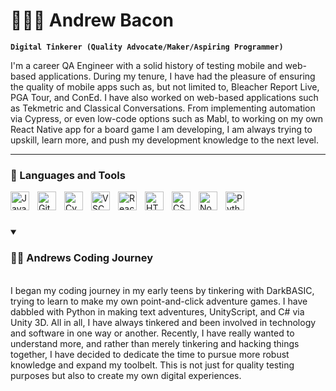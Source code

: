 # 🧙🏼‍♂️ Andrew Bacon

**`Digital Tinkerer (Quality Advocate/Maker/Aspiring Programmer)`**

I'm a career QA Engineer with a solid history of testing mobile and web-based applications. During my tenure, I have had the pleasure of ensuring the quality of mobile apps such as, but not limited to, Bleacher Report Live, PGA Tour, and ConEd. I have also worked on web-based applications such as Tekmetric and Classical Conversations. From implementing automation via Cypress, or even low-code options such as Mabl, to working on my own React Native app for a board game I am developing, I am always trying to upskill, learn more, and push my development knowledge to the next level.

---

### 🧰 Languages and Tools

<img align="left" alt="JavaScript" width="30px" style="padding-right:10px;" src="https://cdn.jsdelivr.net/gh/devicons/devicon@latest/icons/javascript/javascript-plain.svg" />
          
<img align="left" alt="GitHub" width="30px" style="padding-right:10px;" src="https://cdn.jsdelivr.net/gh/devicons/devicon@latest/icons/github/github-original.svg" />
          
<img align="left" alt="Cypress" width="30px" style="padding-right:10px;" src="https://cdn.jsdelivr.net/gh/devicons/devicon@latest/icons/cypressio/cypressio-plain.svg" />
          
<img align="left" alt="VSCode" width="30px" style="padding-right:10px;" src="https://cdn.jsdelivr.net/gh/devicons/devicon@latest/icons/vscode/vscode-original.svg" />
          
<img align="left" alt="React" width="30px" style="padding-right:10px;" src="https://cdn.jsdelivr.net/gh/devicons/devicon@latest/icons/react/react-original.svg" />
          
<img align="left" alt="HTML" width="30px" style="padding-right:10px;" src="https://cdn.jsdelivr.net/gh/devicons/devicon/icons/html5/html5-plain.svg" />

<img align="left" alt="CSS" width="30px" style="padding-right:10px;" src="https://cdn.jsdelivr.net/gh/devicons/devicon/icons/css3/css3-plain.svg" />

<img align="left" alt="NodeJS" width="30px" style="padding-right:10px;" src="https://cdn.jsdelivr.net/gh/devicons/devicon/icons/nodejs/nodejs-original.svg" />

<img align="left" alt="Python" width="30px" style="padding-right:10px;" src="https://cdn.jsdelivr.net/gh/devicons/devicon/icons/python/python-plain.svg" />

<br />

#

<details open>
 <summary><h3>👨‍💻 Andrews Coding Journey</h3></summary>

<br>I began my coding journey in my early teens by tinkering with DarkBASIC, trying to learn to make my own point-and-click adventure games. I have dabbled with Python in making text adventures, UnityScript, and C# via Unity 3D. All in all, I have always tinkered and been involved in technology and software in one way or another. Recently, I have really wanted to understand more, and rather than merely tinkering and hacking things together, I have decided to dedicate the time to pursue more robust knowledge and expand my toolbelt. This is not just for quality testing purposes but also to create my own digital experiences.
</details

